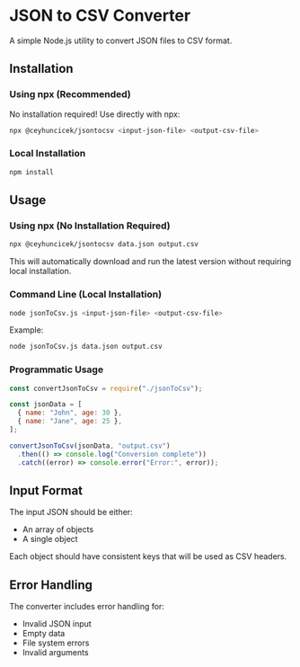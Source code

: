 # JSON to CSV Converter

A simple Node.js utility to convert JSON files to CSV format.

## Installation

### Using npx (Recommended)

No installation required! Use directly with npx:

```bash
npx @ceyhuncicek/jsontocsv <input-json-file> <output-csv-file>
```

### Local Installation

```bash
npm install
```

## Usage

### Using npx (No Installation Required)

```bash
npx @ceyhuncicek/jsontocsv data.json output.csv
```

This will automatically download and run the latest version without requiring local installation.

### Command Line (Local Installation)

```bash
node jsonToCsv.js <input-json-file> <output-csv-file>
```

Example:

```bash
node jsonToCsv.js data.json output.csv
```

### Programmatic Usage

```javascript
const convertJsonToCsv = require("./jsonToCsv");

const jsonData = [
  { name: "John", age: 30 },
  { name: "Jane", age: 25 },
];

convertJsonToCsv(jsonData, "output.csv")
  .then(() => console.log("Conversion complete"))
  .catch((error) => console.error("Error:", error));
```

## Input Format

The input JSON should be either:

- An array of objects
- A single object

Each object should have consistent keys that will be used as CSV headers.

## Error Handling

The converter includes error handling for:

- Invalid JSON input
- Empty data
- File system errors
- Invalid arguments
